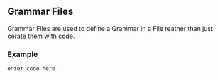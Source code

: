 ## Grammar Files
Grammar Files are used to define a Grammar in a File reather than just cerate them with code.
### Example

    enter code here

<!--stackedit_data:
eyJoaXN0b3J5IjpbLTk1MTAwNDI1Nl19
-->